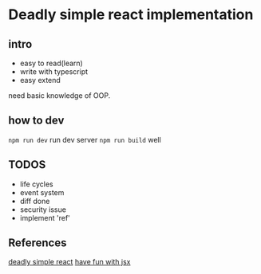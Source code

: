 Deadly simple react implementation
===

intro
----

- easy to read(learn)
- write with typescript
- easy extend

need basic knowledge of OOP.

how to dev
----

`npm run dev` run dev server
`npm run build` well

TODOS
---

- life cycles
- event system
- diff done
- security issue
- implement 'ref'

References
----

[deadly simple react](https://hackernoon.com/build-your-own-react-48edb8ed350d)
[have fun with jsx](https://babeljs.io/repl#?babili=false&browsers=&build=&builtIns=false&spec=false&loose=false&debug=false&forceAllTransforms=false&shippedProposals=false&circleciRepo=&evaluate=false&fileSize=false&timeTravel=false&sourceType=module&lineWrap=true&presets=react%2Cstage-2&prettier=false&targets=&version=6.26.0&envVersion=)
